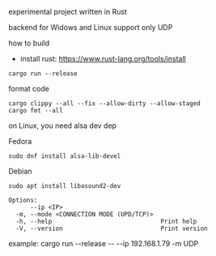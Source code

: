 experimental project written in Rust

backend for Widows and Linux
support only UDP


how to build

- install rust: https://www.rust-lang.org/tools/install

```
cargo run --release
```


format code
```
cargo clippy --all --fix --allow-dirty --allow-staged
cargo fmt --all
```

on Linux, you need alsa dev dep

Fedora
```
sudo dnf install alsa-lib-devel
```

Debian
```
sudo apt install libasound2-dev
```

``` shell
Options:
      --ip <IP>
  -m, --mode <CONNECTION MODE (UPD/TCP)>
  -h, --help                              Print help
  -V, --version                           Print version
```

example:
cargo run --release -- --ip 192.168.1.79 -m UDP
